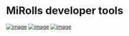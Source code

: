 # MiRolls developer tools
[![image](https://img.shields.io/badge/Use%20With-MiRolls-g)](https://github.com/MiRolls)
[![image](https://img.shields.io/badge/Author-Liangmi-blue)](https://github.com/MiRolls)
[![image](https://img.shields.io/badge/Type-DeveloperTool-red)](https://github.com/MiRolls)
